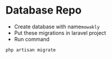 # Database Repo

- Create database with name```mowakly```
- Put these migrations in laravel project
- Run command
```
php artisan migrate
```
